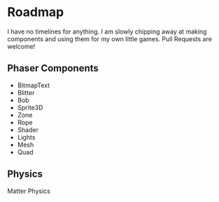 # Roadmap

I have no timelines for anything. I am slowly chipping away at making components and using them for my own little games. Pull Requests are welcome!

## Phaser Components

- BitmapText
- Blitter
- Bob
- Sprite3D
- Zone
- Rope
- Shader
- Lights
- Mesh
- Quad

## Physics

Matter Physics
